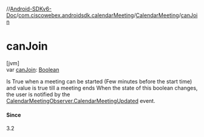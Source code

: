 //[Android-SDKv6-Doc](../../../index.md)/[com.ciscowebex.androidsdk.calendarMeeting](../index.md)/[CalendarMeeting](index.md)/[canJoin](can-join.md)

# canJoin

[jvm]\
var [canJoin](can-join.md): [Boolean](https://kotlinlang.org/api/latest/jvm/stdlib/kotlin/-boolean/index.html)

Is True when a meeting can be started (Few minutes before the start time) and value is true till a meeting ends When the state of this boolean changes, the user is notified by the [CalendarMeetingObserver.CalendarMeetingUpdated](../-calendar-meeting-observer/-calendar-meeting-updated/index.md) event.

#### Since

3.2

